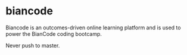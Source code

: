 # biancode

Biancode is an outcomes-driven online learning platform and is used to power the BianCode coding bootcamp.

Never push to master.

